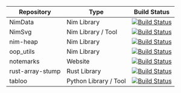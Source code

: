 | Repository       | Type                  | Build Status                                                                                                                                                         |
|----------------- |---------------------- |----------------------------------------------------------------------------------------------------------------------------------------------------------------------|
| NimData          | Nim Library           | [![Build Status](https://github.com/bluenote10/NimData/workflows/ci/badge.svg)](https://github.com/bluenote10/NimData/actions?query=workflow%3Aci)                   |
| NimSvg           | Nim Library / Tool    | [![Build Status](https://github.com/bluenote10/NimSvg/workflows/ci/badge.svg)](https://github.com/bluenote10/NimSvg/actions?query=workflow%3Aci)                     |
| nim-heap         | Nim Library           | [![Build Status](https://github.com/bluenote10/nim-heap/workflows/ci/badge.svg)](https://github.com/bluenote10/nim-heap/actions?query=workflow%3Aci)                 |
| oop_utils        | Nim Library           | [![Build Status](https://github.com/bluenote10/oop_utils/workflows/ci/badge.svg)](https://github.com/bluenote10/oop_utils/actions?query=workflow%3Aci)               |
| notemarks        | Website               | [![Build Status](https://github.com/notemarks/notemarks/workflows/CI/badge.svg)](https://github.com/notemarks/notemarks/actions?query=workflow%3Aci)                 |
| rust-array-stump | Rust Library          | [![Build Status](https://github.com/bluenote10/rust-array-stump/workflows/ci/badge.svg)](https://github.com/bluenote10/rust-array-stump/actions?query=workflow%3Aci) |
| tabloo           | Python Library / Tool | [![Build Status](https://github.com/bluenote10/tabloo/workflows/ci/badge.svg)](https://github.com/bluenote10/tabloo/actions?query=workflow%3Aci)